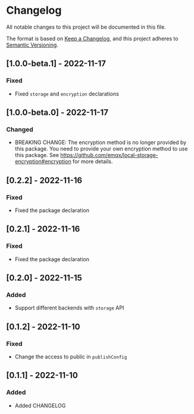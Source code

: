 # Changelog

All notable changes to this project will be documented in this file.

The format is based on [Keep a Changelog](https://keepachangelog.com/en/1.0.0/),
and this project adheres to [Semantic Versioning](https://semver.org/spec/v2.0.0.html).

## [1.0.0-beta.1] - 2022-11-17

### Fixed

- Fixed `storage` and `encryption` declarations

## [1.0.0-beta.0] - 2022-11-17

### Changed

- BREAKING CHANGE: The encryption method is no longer provided by this package. You need to provide your own encryption method to use this package. See <https://github.com/emqx/local-storage-encryption#encryption> for more details.

## [0.2.2] - 2022-11-16

### Fixed

- Fixed the package declaration

## [0.2.1] - 2022-11-16

### Fixed

- Fixed the package declaration

## [0.2.0] - 2022-11-15

### Added

- Support different backends with `storage` API

## [0.1.2] - 2022-11-10

### Fixed

- Change the access to public in `publishConfig`

## [0.1.1] - 2022-11-10

### Added

- Added CHANGELOG

